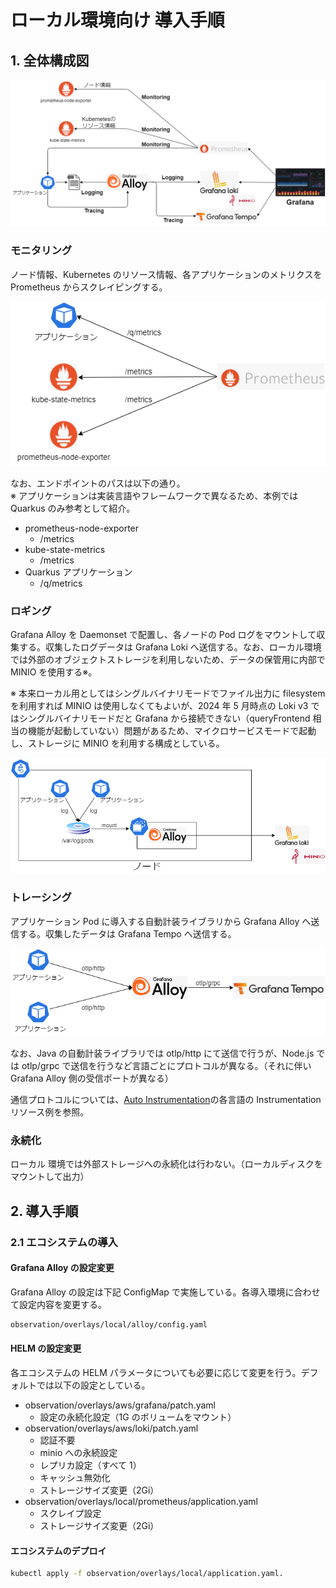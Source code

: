 # ローカル環境向け 導入手順

## 1. 全体構成図

![architecture](architecture_local.png)

### モニタリング

ノード情報、Kubernetes のリソース情報、各アプリケーションのメトリクスを Prometheus からスクレイピングする。

![monitoring](monitoring_local.png)

なお、エンドポイントのパスは以下の通り。  
※ アプリケーションは実装言語やフレームワークで異なるため、本例では Quarkus のみ参考として紹介。

- prometheus-node-exporter
  - /metrics
- kube-state-metrics
  - /metrics
- Quarkus アプリケーション
  - /q/metrics

### ロギング

Grafana Alloy を Daemonset で配置し、各ノードの Pod ログをマウントして収集する。収集したログデータは Grafana Loki へ送信する。なお、ローカル環境では外部のオブジェクトストレージを利用しないため、データの保管用に内部で MINIO を使用する※。

※ 本来ローカル用としてはシングルバイナリモードでファイル出力に filesystem を利用すれば MINIO は使用しなくてもよいが、2024 年 5 月時点の Loki v3 ではシングルバイナリモードだと Grafana から接続できない（queryFrontend 相当の機能が起動していない）問題があるため、マイクロサービスモードで起動し、ストレージに MINIO を利用する構成としている。

![logging](logging_local.png)

### トレーシング

アプリケーション Pod に導入する自動計装ライブラリから Grafana Alloy へ送信する。収集したデータは Grafana Tempo へ送信する。

![tracing](tracing_local.png)

なお、Java の自動計装ライブラリでは otlp/http にて送信で行うが、Node.js では otlp/grpc で送信を行うなど言語ごとにプロトコルが異なる。（それに伴い Grafana Alloy 側の受信ポートが異なる）

通信プロトコルについては、[Auto Instrumentation](https://opentelemetry.io/docs/kubernetes/operator/automatic/)の各言語の Instrumentation リソース例を参照。

### 永続化

ローカル 環境では外部ストレージへの永続化は行わない。（ローカルディスクをマウントして出力）

## 2. 導入手順

### 2.1 エコシステムの導入

#### Grafana Alloy の設定変更

Grafana Alloy の設定は下記 ConfigMap で実施している。各導入環境に合わせて設定内容を変更する。

```bash
observation/overlays/local/alloy/config.yaml
```

#### HELM の設定変更

各エコシステムの HELM パラメータについても必要に応じて変更を行う。デフォルトでは以下の設定としている。

- observation/overlays/aws/grafana/patch.yaml
  - 設定の永続化設定（1G のボリュームをマウント）
- observation/overlays/aws/loki/patch.yaml
  - 認証不要
  - minio への永続設定
  - レプリカ設定（すべて 1）
  - キャッシュ無効化
  - ストレージサイズ変更（2Gi）
- observation/overlays/local/prometheus/application.yaml
  - スクレイプ設定
  - ストレージサイズ変更（2Gi）

#### エコシステムのデプロイ

```bash
kubectl apply -f observation/overlays/local/application.yaml.
```
